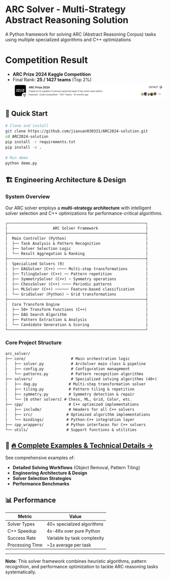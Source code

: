 # ARC Solver - Multi-Strategy Abstract Reasoning Solution

A Python framework for solving ARC (Abstract Reasoning Corpus) tasks using multiple specialized algorithms and C++ optimizations

# Competition Result
- **ARC Prize 2024 Kaggle Competition**
- Final Rank: **25 / 1427 teams** (Top 2%)
 ![Official Leaderboard Screenshot](images/ARC_result.png)

## 🚀 Quick Start

```bash
# Clone and install
git clone https://github.com/jiaxuan030331/ARC2024-solution.git
cd ARC2024-solution
pip install -r requirements.txt
pip install -e .

# Run demo
python demo.py
```

## 🏗️ Engineering Architecture & Design

### System Overview

Our ARC solver employs a **multi-strategy architecture** with intelligent solver selection and C++ optimizations for performance-critical algorithms.

```
┌─────────────────────────────────────────────────────────────┐
│                    ARC Solver Framework                     │
├─────────────────────────────────────────────────────────────┤
│  Main Controller (Python)                                   │
│  ├── Task Analysis & Pattern Recognition                    │
│  ├── Solver Selection Logic                                 │
│  └── Result Aggregation & Ranking                           │
├─────────────────────────────────────────────────────────────┤
│  Specialized Solvers (9)                                    │
│  ├── DAGSolver (C++) ──── Multi-step transformations        │
│  ├── TilingSolver (C++) ── Pattern repetition               │
│  ├── SymmetrySolver (C++) ─ Symmetry operations             │
│  ├── ChessSolver (C++) ──── Periodic patterns               │
│  ├── MLSolver (C++) ────── Feature-based classification     │
│  └── GridSolver (Python) ─ Grid transformations             │
├─────────────────────────────────────────────────────────────┤
│  Core Transform Engine                                      │
│  ├── 50+ Transform Functions (C++)                          │
│  ├── DAG Search Algorithm                                   │
│  ├── Pattern Extraction & Analysis                          │
│  └── Candidate Generation & Scoring                         │
└─────────────────────────────────────────────────────────────┘
```

### Core Project Structure

```
arc_solver/
├── core/                    # Main orchestration logic
│   ├── solver.py            # ArcSolver main class & pipeline
│   ├── config.py            # Configuration management
│   └── patterns.py          # Pattern recognition algorithms
├── solvers/                 # Specialized solving algorithms (40+)
│   ├── dag.py              # Multi-step transformation solver
│   ├── tiling.py           # Pattern tiling & repetition
│   ├── symmetry.py         # Symmetry detection & repair
│   └── [6 other solvers] # Chess, ML, Grid, Color, etc.
├── cpp/                    # C++ optimized implementations
│   ├── include/            # Headers for all C++ solvers
│   ├── src/               # Optimized algorithm implementations
│   └── bindings/          # Python-C++ integration layer
├── cpp_wrappers/          # Python interfaces for C++ solvers
└── utils/                 # Support functions & utilities
```

## 📖 **[🔥 Complete Examples & Technical Details →](EXAMPLES.md)**

See comprehensive examples of:
- **Detailed Solving Workflows** (Object Removal, Pattern Tiling)
- **Engineering Architecture & Design**
- **Solver Selection Strategies**
- **Performance Benchmarks**

## 📊 Performance

| Metric | Value |
|--------|-------|
| Solver Types | 40+ specialized algorithms |
| C++ Speedup | 4x-46x over pure Python |
| Success Rate | Variable by task complexity |
| Processing Time | ~1s average per task |

---

**Note**: This solver framework combines heuristic algorithms, pattern recognition, and performance optimization to tackle ARC reasoning tasks systematically.


